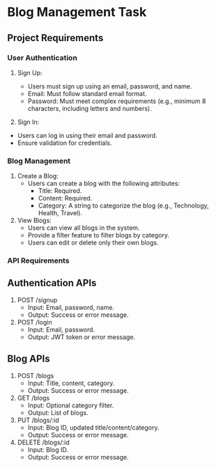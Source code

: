 # Blog Management Task

## Project Requirements
### User Authentication
1. Sign Up:
    - Users must sign up using an email, password, and name.
    - Email: Must follow standard email format.
    - Password: Must meet complex requirements (e.g., minimum 8 characters, including letters and numbers).
  
2. Sign In:
  - Users can log in using their email and password.
  - Ensure validation for credentials.
### Blog Management
1. Create a Blog:
    - Users can create a blog with the following attributes:
        - Title: Required.
        - Content: Required.
        - Category: A string to categorize the blog (e.g., Technology, Health, Travel).
2. View Blogs:
    - Users can view all blogs in the system.
    - Provide a filter feature to filter blogs by category.
    - Users can edit or delete only their own blogs.

### API Requirements
## Authentication APIs
1. POST /signup
    - Input: Email, password, name.
    - Output: Success or error message.
2. POST /login
    - Input: Email, password.
    - Output: JWT token or error message.
## Blog APIs
1. POST /blogs
    - Input: Title, content, category.
    - Output: Success or error message.
2. GET /blogs
    - Input: Optional category filter.
    - Output: List of blogs.
3. PUT /blogs/:id
    - Input: Blog ID, updated title/content/category.
    - Output: Success or error message.
4. DELETE /blogs/:id
    - Input: Blog ID.
    - Output: Success or error message.


